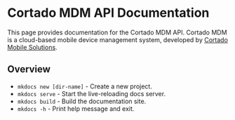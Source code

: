 # Cortado MDM API Documentation

This page provides documentation for the Cortado MDM API. Cortado MDM is a cloud-based mobile device management system, developed by [Cortado Mobile Solutions](https://www.cortado.com).

## Overview

* `mkdocs new [dir-name]` - Create a new project.
* `mkdocs serve` - Start the live-reloading docs server.
* `mkdocs build` - Build the documentation site.
* `mkdocs -h` - Print help message and exit.